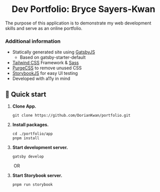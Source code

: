 <h1 align="center">
  Dev Portfolio: Bryce Sayers-Kwan
</h1>

<p>
  The purpose of this application is to demonstrate my web development skills and serve 
  as an online portfolio.
</p>

### Additional information

- Statically generated site using [GatsbyJS](https://www.gatsbyjs.org/docs/)
  - Based on gatsby-starter-default
- [Tailwind CSS](https://tailwindcss.com/) Framework & [Sass](https://sass-lang.com/documentation)
- [PurgeCSS](https://www.gatsbyjs.org/packages/gatsby-plugin-purgecss/) to remove unused CSS
- [StorybookJS](https://storybook.js.org/docs/basics/introduction/) for easy UI testing
- Developed with a11y in mind


## 🚀 Quick start

1.  **Clone App.**

    ```shell
    git clone https://github.com/DorianKwan/portfolio.git
    ```

1.  **Install packages.**

    ```shell
    cd ./portfolio/app
    pnpm install
    ```

1.  **Start development server.**

    ```shell
    gatsby develop
    ```

&nbsp;&nbsp;&nbsp;&nbsp;&nbsp;&nbsp;&nbsp;OR

3. **Start Storybook server.**

    ```
    pnpm run storybook
    ```
